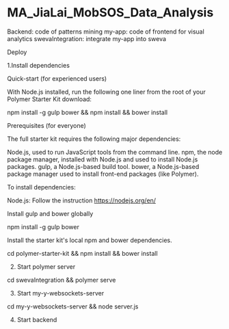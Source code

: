 # MA_JiaLai_MobSOS_Data_Analysis
Backend: code of patterns mining
my-app: code of frontend for visual analytics
swevaIntegration: integrate my-app into sweva

Deploy

1.Install dependencies

Quick-start (for experienced users)

With Node.js installed, run the following one liner from the root of your Polymer Starter Kit download:

npm install -g gulp bower && npm install && bower install

Prerequisites (for everyone)

The full starter kit requires the following major dependencies:

Node.js, used to run JavaScript tools from the command line.
npm, the node package manager, installed with Node.js and used to install Node.js packages.
gulp, a Node.js-based build tool.
bower, a Node.js-based package manager used to install front-end packages (like Polymer).

To install dependencies: 

Node.js:
Follow the instruction https://nodejs.org/en/

Install gulp and bower globally

npm install -g gulp bower

Install the starter kit's local npm and bower dependencies.

cd polymer-starter-kit && npm install && bower install

2. Start polymer server

cd swevaIntegration && polymer serve

3. Start my-y-websockets-server

cd my-y-websockets-server && node server.js

4. Start backend





